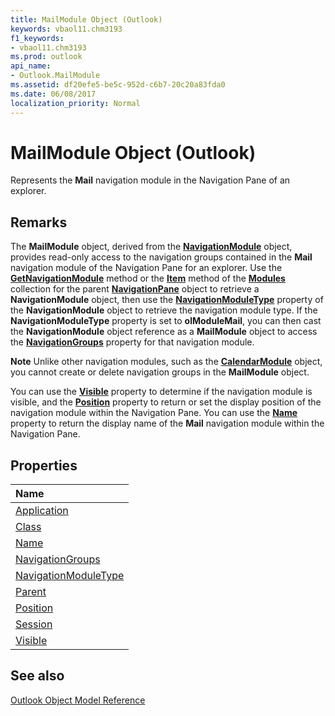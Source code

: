 ```yaml
---
title: MailModule Object (Outlook)
keywords: vbaol11.chm3193
f1_keywords:
- vbaol11.chm3193
ms.prod: outlook
api_name:
- Outlook.MailModule
ms.assetid: df20efe5-be5c-952d-c6b7-20c20a83fda0
ms.date: 06/08/2017
localization_priority: Normal
---
```



# MailModule Object (Outlook)

Represents the  **Mail** navigation module in the Navigation Pane of an explorer.


## Remarks

The  **MailModule** object, derived from the **[NavigationModule](Outlook.NavigationModule.md)** object, provides read-only access to the navigation groups contained in the **Mail** navigation module of the Navigation Pane for an explorer. Use the **[GetNavigationModule](Outlook.NavigationModules.GetNavigationModule.md)** method or the **[Item](Outlook.NavigationModules.Item.md)** method of the **[Modules](Outlook.NavigationPane.Modules.md)** collection for the parent **[NavigationPane](Outlook.NavigationPane.md)** object to retrieve a **NavigationModule** object, then use the **[NavigationModuleType](Outlook.NavigationModule.NavigationModuleType.md)** property of the **NavigationModule** object to retrieve the navigation module type. If the **NavigationModuleType** property is set to **olModuleMail**, you can then cast the **NavigationModule** object reference as a **MailModule** object to access the **[NavigationGroups](Outlook.MailModule.NavigationGroups.md)** property for that navigation module.


 **Note**  Unlike other navigation modules, such as the  **[CalendarModule](Outlook.CalendarModule.md)** object, you cannot create or delete navigation groups in the **MailModule** object.

You can use the  **[Visible](Outlook.MailModule.Visible.md)** property to determine if the navigation module is visible, and the **[Position](Outlook.MailModule.Position.md)** property to return or set the display position of the navigation module within the Navigation Pane. You can use the **[Name](Outlook.MailModule.Name.md)** property to return the display name of the **Mail** navigation module within the Navigation Pane.


## Properties



|Name|
|:-----|
|[Application](Outlook.MailModule.Application.md)|
|[Class](Outlook.MailModule.Class.md)|
|[Name](Outlook.MailModule.Name.md)|
|[NavigationGroups](Outlook.MailModule.NavigationGroups.md)|
|[NavigationModuleType](Outlook.MailModule.NavigationModuleType.md)|
|[Parent](Outlook.MailModule.Parent.md)|
|[Position](Outlook.MailModule.Position.md)|
|[Session](Outlook.MailModule.Session.md)|
|[Visible](Outlook.MailModule.Visible.md)|

## See also


[Outlook Object Model Reference](./overview/Outlook/object-model.md)
